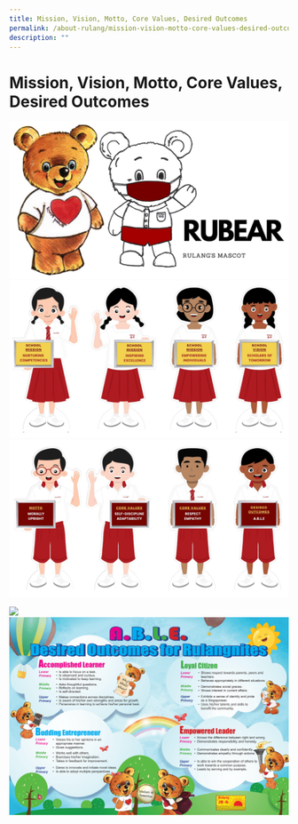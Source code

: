 ```yaml
---
title: Mission, Vision, Motto, Core Values, Desired Outcomes
permalink: /about-rulang/mission-vision-motto-core-values-desired-outcomes/
description: ""
---
```


# Mission, Vision, Motto, Core Values, Desired Outcomes

![](/images/3%201.jpg)
![](/images/pic%201.jpg)
![](/images/2%201.jpg)

![](/images/Rulang%20Pri%20-%20Wall%20Mural%20for%20Vision,%20Mission,%20Core%20Values%20&%20Motto%202020_FA.jpg)
![](/images/Able%20Total%20Curricul%20Rulang%20poster-1.png)
